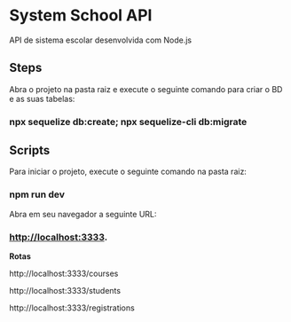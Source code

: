 # System School API

API de sistema escolar desenvolvida com Node.js

## Steps

Abra o projeto na pasta raiz e execute o seguinte comando para criar o BD e as suas tabelas:

###  npx sequelize db:create; npx sequelize-cli db:migrate

## Scripts

Para iniciar o projeto, execute o seguinte comando na pasta raiz:

###  npm run dev

Abra em seu navegador a seguinte URL:

### [http://localhost:3333](http://localhost:3333).

**Rotas**

http://localhost:3333/courses

http://localhost:3333/students

http://localhost:3333/registrations
